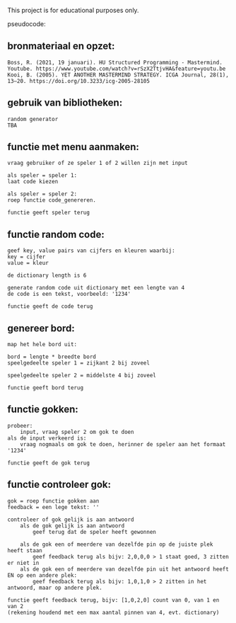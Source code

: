 This project is for educational purposes only.

pseudocode:

## bronmateriaal en opzet:
    Boss, R. (2021, 19 januari). HU Structured Programming - Mastermind. Youtube. https://www.youtube.com/watch?v=rSzX2TtjvHA&feature=youtu.be
    Kooi, B. (2005). YET ANOTHER MASTERMIND STRATEGY. ICGA Journal, 28(1), 13–20. https://doi.org/10.3233/icg-2005-28105
        

## gebruik van bibliotheken:
    random generator
    TBA


## functie met menu aanmaken:
    vraag gebruiker of ze speler 1 of 2 willen zijn met input
    
    als speler = speler 1:
    laat code kiezen

    als speler = speler 2:
    roep functie code_genereren.

    functie geeft speler terug
    

## functie random code:
    geef key, value pairs van cijfers en kleuren waarbij:
    key = cijfer
    value = kleur
    
    de dictionary length is 6

    generate random code uit dictionary met een lengte van 4
    de code is een tekst, voorbeeld: '1234'

    functie geeft de code terug
    

## genereer bord:
    map het hele bord uit:

    bord = lengte * breedte bord 
    speelgedeelte speler 1 = zijkant 2 bij zoveel
    
    speelgedeelte speler 2 = middelste 4 bij zoveel

    functie geeft bord terug


## functie gokken:
    probeer:
        input, vraag speler 2 om gok te doen
    als de input verkeerd is:
        vraag nogmaals om gok te doen, herinner de speler aan het formaat '1234'

    functie geeft de gok terug


## functie controleer gok:
    gok = roep functie gokken aan
    feedback = een lege tekst: ''

    controleer of gok gelijk is aan antwoord
        als de gok gelijk is aan antwoord
            geef terug dat de speler heeft gewonnen

        als de gok een of meerdere van dezelfde pin op de juiste plek heeft staan
            geef feedback terug als bijv: 2,0,0,0 > 1 staat goed, 3 zitten er niet in
        als de gok een of meerdere van dezelfde pin uit het antwoord heeft EN op een andere plek:
            geef feedback terug als bijv: 1,0,1,0 > 2 zitten in het antwoord, maar op andere plek.

    functie geeft feedback terug, bijv: [1,0,2,0] count van 0, van 1 en van 2
    (rekening houdend met een max aantal pinnen van 4, evt. dictionary)